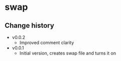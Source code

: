 swap
====

Change history
--------------

* v0.0.2
    * Improved comment clarity
* v0.0.1
    * Initial version, creates swap file and turns it on